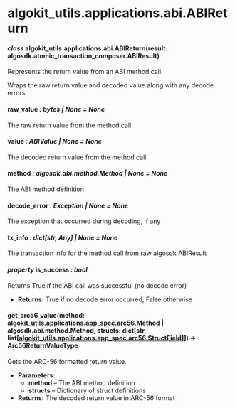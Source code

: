 # algokit_utils.applications.abi.ABIReturn

#### *class* algokit_utils.applications.abi.ABIReturn(result: algosdk.atomic_transaction_composer.ABIResult)

Represents the return value from an ABI method call.

Wraps the raw return value and decoded value along with any decode errors.

#### raw_value *: bytes | None* *= None*

The raw return value from the method call

#### value *: ABIValue | None* *= None*

The decoded return value from the method call

#### method *: algosdk.abi.method.Method | None* *= None*

The ABI method definition

#### decode_error *: Exception | None* *= None*

The exception that occurred during decoding, if any

#### tx_info *: dict[str, Any] | None* *= None*

The transaction info for the method call from raw algosdk ABIResult

#### *property* is_success *: bool*

Returns True if the ABI call was successful (no decode error)

* **Returns:**
  True if no decode error occurred, False otherwise

#### get_arc56_value(method: [algokit_utils.applications.app_spec.arc56.Method](../app_spec/arc56/Method.md#algokit_utils.applications.app_spec.arc56.Method) | algosdk.abi.method.Method, structs: dict[str, list[[algokit_utils.applications.app_spec.arc56.StructField](../app_spec/arc56/StructField.md#algokit_utils.applications.app_spec.arc56.StructField)]]) → Arc56ReturnValueType

Gets the ARC-56 formatted return value.

* **Parameters:**
  * **method** – The ABI method definition
  * **structs** – Dictionary of struct definitions
* **Returns:**
  The decoded return value in ARC-56 format
